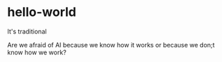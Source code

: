 # hello-world
It's traditional

Are we afraid of AI because we know how it works or because we don;t know how we work?
